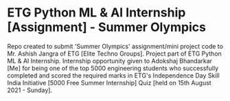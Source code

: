 # ETG Python ML & AI Internship [Assignment] - Summer Olympics 
Repo created to submit 'Summer Olympics' assignment/mini project code to Mr. Ashish Jangra of ETG [Elite Techno Groups].
Project part of ETG Python ML & AI Internship.
Internship opportunity given to Adokshaj Bhandarkar [Me] for being one of the top 5000 engineering students who successfully completed and scored the required marks in ETG's Independence Day Skill India Initiative [5000 Free Summer Internship] Quiz [held on 15th August 2021 - Sunday].

